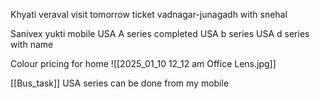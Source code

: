 
Khyati veraval visit
	tomorrow ticket
	vadnagar-junagadh
	with snehal


Sanivex yukti mobile 
	USA A series completed
	USA b series 
	USA d series with name

Colour pricing for home 
	![[2025_01_10 12_12 am Office Lens.jpg]]


[[Bus_task]]
	USA series can be done from my mobile 
